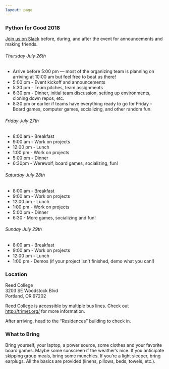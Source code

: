 ```yaml
---
layout: page
---
```


### Python for Good 2018

[Join us on Slack](https://pythonforgood.herokuapp.com/) before, during, and after the event for announcements and making friends.

###### Thursday July 26th

* Arrive before 5:00 pm — most of the organizing team is planning on arriving at 10:00 am but feel free to beat us there!
* 5:00 pm - Event kickoff and announcements
* 5:30 pm - Team pitches, team assignments
* 6:30 pm - Dinner, initial team discussion, setting up environments, cloning down repos, etc.
* 8:30 pm or earlier if teams have everything ready to go for Friday - Board games, computer games, socializing, and other random fun.

###### Friday July 27th

* 8:00 am - Breakfast
* 9:00 am - Work on projects
* 12:00 pm - Lunch
* 1:00 pm - Work on projects
* 5:00 pm - Dinner
* 6:30pm - Werewolf, board games, socializing, fun!

###### Saturday July 28th

* 8:00 am - Breakfast
* 9:00 am - Work on projects
* 12:00 pm - Lunch
* 1:00 pm - Work on projects
* 5:00 pm - Dinner
* 6:30 - More games, socializing and fun!

###### Sunday July 29th

* 8:00 am - Breakfast
* 9:00 am - Work on projects
* 12:00 pm - Lunch
* 1:00 pm - Demos (if your project isn't finished, demo what you can!)

### Location

Reed College<br>
3203 SE Woodstock Blvd<br>
Portland, OR 97202

Reed College is accessible by multiple bus lines. Check out <a href="http://trimet.org/">http://trimet.org/</a> for more information.

After arriving, head to the “Residences” building to check in.

### What to Bring

Bring yourself, your laptop, a power source, some clothes and your favorite board games. Maybe some sunscreen if the weather’s nice. If you anticipate skipping group meals, bring some munchies. If you’re a light sleeper, bring earplugs. All the basics are provided (linens, pillows, beds, towels, etc.).